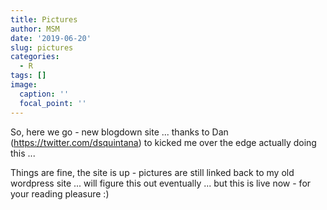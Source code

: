```yaml
---
title: Pictures
author: MSM
date: '2019-06-20'
slug: pictures
categories:
  - R
tags: []
image:
  caption: ''
  focal_point: ''
---
```


So, here we go - new blogdown site ... thanks to Dan (https://twitter.com/dsquintana) to kicked me over the edge actually doing this ... 

Things are fine, the site is up - pictures are still linked back to my old wordpress site ... will figure this out eventually ... but this is live now - for your reading pleasure :)